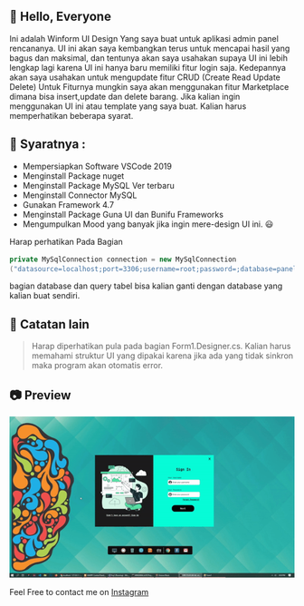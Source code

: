 ## 👋 Hello, Everyone

Ini adalah Winform UI Design Yang saya buat untuk aplikasi admin panel rencananya.
UI ini akan saya kembangkan terus untuk mencapai hasil yang bagus dan maksimal,
dan tentunya akan saya usahakan supaya UI ini lebih lengkap lagi karena UI ini hanya baru memiliki fitur login saja.
Kedepannya akan saya usahakan untuk mengupdate fitur CRUD (Create Read Update Delete) Untuk Fiturnya
mungkin saya akan menggunakan fitur Marketplace dimana bisa insert,update dan delete barang.
Jika kalian ingin menggunakan UI ini atau template yang saya buat. Kalian harus memperhatikan
beberapa syarat.

## 📌 Syaratnya :
  * Mempersiapkan Software VSCode 2019
  * Menginstall Package nuget
  * Menginstall Package MySQL Ver terbaru
  * Menginstall Connector MySQL
  * Gunakan Framework 4.7
  * Menginstall Package Guna UI dan Bunifu Frameworks
  * Mengumpulkan Mood yang banyak jika ingin mere-design UI ini. 😃

Harap perhatikan Pada Bagian
```csharp
private MySqlConnection connection = new MySqlConnection
("datasource=localhost;port=3306;username=root;password=;database=panel_db");

```
bagian database dan query tabel bisa kalian ganti dengan database yang kalian buat sendiri.

## 📝 Catatan lain

 > Harap diperhatikan pula pada bagian Form1.Designer.cs.
 > Kalian harus memahami struktur UI yang dipakai karena jika ada yang tidak sinkron maka program akan otomatis error.

## 📷 Preview

 <img src="resources/gif/preview.gif" />

Feel Free to contact me on <a href="http://instagram.com/rizukyy27_" target="_blank">Instagram</a>

